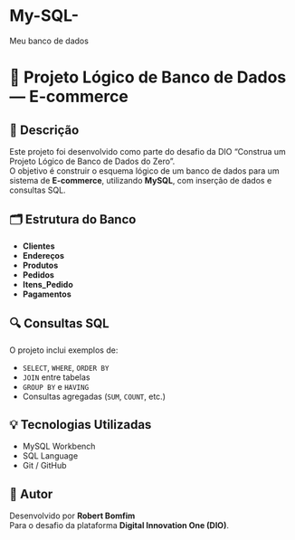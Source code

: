 # My-SQL-
Meu banco de dados
# 🧩 Projeto Lógico de Banco de Dados — E-commerce

## 📘 Descrição
Este projeto foi desenvolvido como parte do desafio da DIO “Construa um Projeto Lógico de Banco de Dados do Zero”.  
O objetivo é construir o esquema lógico de um banco de dados para um sistema de **E-commerce**, utilizando **MySQL**, com inserção de dados e consultas SQL.

## 🗂️ Estrutura do Banco
- **Clientes**
- **Endereços**
- **Produtos**
- **Pedidos**
- **Itens_Pedido**
- **Pagamentos**

## 🔍 Consultas SQL
O projeto inclui exemplos de:
- `SELECT`, `WHERE`, `ORDER BY`
- `JOIN` entre tabelas
- `GROUP BY` e `HAVING`
- Consultas agregadas (`SUM`, `COUNT`, etc.)

## 💡 Tecnologias Utilizadas
- MySQL Workbench  
- SQL Language  
- Git / GitHub  

## 📄 Autor
Desenvolvido por **Robert Bomfim**  
Para o desafio da plataforma **Digital Innovation One (DIO)**.
